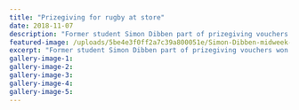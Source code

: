 ```yaml
---
title: "Prizegiving for rugby at store"
date: 2018-11-07
description: "Former student Simon Dibben part of prizegiving vouchers won in the Mitre 10 Heartland Competition..."
featured-image: /uploads/5be4e3f0ff2a7c39a800051e/Simon-Dibben-midweek-7-nov.PNG
excerpt: "Former student Simon Dibben part of prizegiving vouchers won in the Mitre 10 Heartland Competition."
gallery-image-1: 
gallery-image-2: 
gallery-image-3: 
gallery-image-4: 
gallery-image-5: 
---
```

